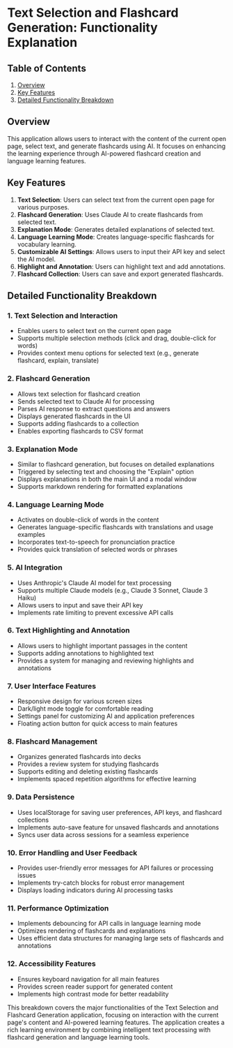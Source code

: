 # Text Selection and Flashcard Generation: Functionality Explanation

## Table of Contents
1. [Overview](#overview)
2. [Key Features](#key-features)
3. [Detailed Functionality Breakdown](#detailed-functionality-breakdown)

## Overview

This application allows users to interact with the content of the current open page, select text, and generate flashcards using AI. It focuses on enhancing the learning experience through AI-powered flashcard creation and language learning features.

## Key Features

1. **Text Selection**: Users can select text from the current open page for various purposes.
2. **Flashcard Generation**: Uses Claude AI to create flashcards from selected text.
3. **Explanation Mode**: Generates detailed explanations of selected text.
4. **Language Learning Mode**: Creates language-specific flashcards for vocabulary learning.
5. **Customizable AI Settings**: Allows users to input their API key and select the AI model.
6. **Highlight and Annotation**: Users can highlight text and add annotations.
7. **Flashcard Collection**: Users can save and export generated flashcards.

## Detailed Functionality Breakdown

### 1. Text Selection and Interaction

- Enables users to select text on the current open page
- Supports multiple selection methods (click and drag, double-click for words)
- Provides context menu options for selected text (e.g., generate flashcard, explain, translate)

### 2. Flashcard Generation

- Allows text selection for flashcard creation
- Sends selected text to Claude AI for processing
- Parses AI response to extract questions and answers
- Displays generated flashcards in the UI
- Supports adding flashcards to a collection
- Enables exporting flashcards to CSV format

### 3. Explanation Mode

- Similar to flashcard generation, but focuses on detailed explanations
- Triggered by selecting text and choosing the "Explain" option
- Displays explanations in both the main UI and a modal window
- Supports markdown rendering for formatted explanations

### 4. Language Learning Mode

- Activates on double-click of words in the content
- Generates language-specific flashcards with translations and usage examples
- Incorporates text-to-speech for pronunciation practice
- Provides quick translation of selected words or phrases

### 5. AI Integration

- Uses Anthropic's Claude AI model for text processing
- Supports multiple Claude models (e.g., Claude 3 Sonnet, Claude 3 Haiku)
- Allows users to input and save their API key
- Implements rate limiting to prevent excessive API calls

### 6. Text Highlighting and Annotation

- Allows users to highlight important passages in the content
- Supports adding annotations to highlighted text
- Provides a system for managing and reviewing highlights and annotations

### 7. User Interface Features

- Responsive design for various screen sizes
- Dark/light mode toggle for comfortable reading
- Settings panel for customizing AI and application preferences
- Floating action button for quick access to main features

### 8. Flashcard Management

- Organizes generated flashcards into decks
- Provides a review system for studying flashcards
- Supports editing and deleting existing flashcards
- Implements spaced repetition algorithms for effective learning

### 9. Data Persistence

- Uses localStorage for saving user preferences, API keys, and flashcard collections
- Implements auto-save feature for unsaved flashcards and annotations
- Syncs user data across sessions for a seamless experience

### 10. Error Handling and User Feedback

- Provides user-friendly error messages for API failures or processing issues
- Implements try-catch blocks for robust error management
- Displays loading indicators during AI processing tasks

### 11. Performance Optimization

- Implements debouncing for API calls in language learning mode
- Optimizes rendering of flashcards and explanations
- Uses efficient data structures for managing large sets of flashcards and annotations

### 12. Accessibility Features

- Ensures keyboard navigation for all main features
- Provides screen reader support for generated content
- Implements high contrast mode for better readability

This breakdown covers the major functionalities of the Text Selection and Flashcard Generation application, focusing on interaction with the current page's content and AI-powered learning features. The application creates a rich learning environment by combining intelligent text processing with flashcard generation and language learning tools.
